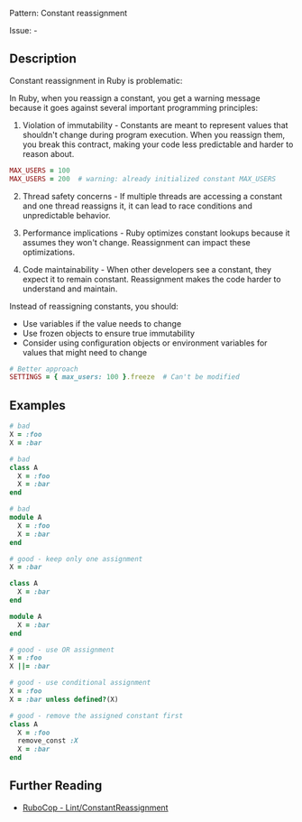 Pattern: Constant reassignment

Issue: -

## Description

Constant reassignment in Ruby is problematic:

In Ruby, when you reassign a constant, you get a warning message because it goes against several important programming principles:

1. Violation of immutability - Constants are meant to represent values that shouldn't change during program execution. When you reassign them, you break this contract, making your code less predictable and harder to reason about.

```ruby
MAX_USERS = 100
MAX_USERS = 200  # warning: already initialized constant MAX_USERS
```

2. Thread safety concerns - If multiple threads are accessing a constant and one thread reassigns it, it can lead to race conditions and unpredictable behavior.

3. Performance implications - Ruby optimizes constant lookups because it assumes they won't change. Reassignment can impact these optimizations.

4. Code maintainability - When other developers see a constant, they expect it to remain constant. Reassignment makes the code harder to understand and maintain.

Instead of reassigning constants, you should:
- Use variables if the value needs to change
- Use frozen objects to ensure true immutability
- Consider using configuration objects or environment variables for values that might need to change

```ruby
# Better approach
SETTINGS = { max_users: 100 }.freeze  # Can't be modified
```

## Examples

```ruby
# bad
X = :foo
X = :bar

# bad
class A
  X = :foo
  X = :bar
end

# bad
module A
  X = :foo
  X = :bar
end

# good - keep only one assignment
X = :bar

class A
  X = :bar
end

module A
  X = :bar
end

# good - use OR assignment
X = :foo
X ||= :bar

# good - use conditional assignment
X = :foo
X = :bar unless defined?(X)

# good - remove the assigned constant first
class A
  X = :foo
  remove_const :X
  X = :bar
end
```

## Further Reading

* [RuboCop - Lint/ConstantReassignment](https://docs.rubocop.org/rubocop/cops_lint.html#lintconstantreassignment)
